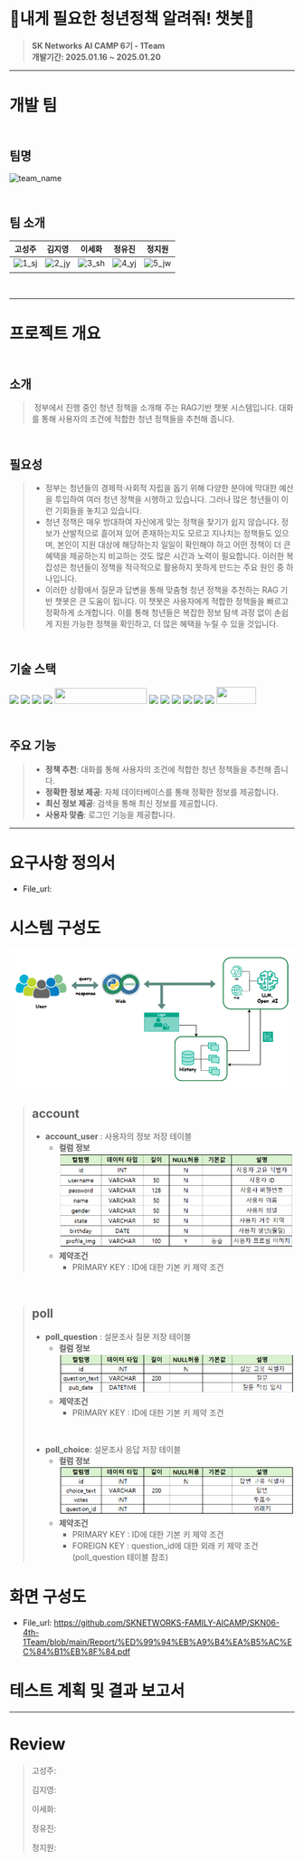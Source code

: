# <br>🧐**내게 필요한 청년정책 알려줘! 챗봇**🤖
> **SK Networks AI CAMP 6기 - 1Team** <br/> **개발기간: 2025.01.16 ~ 2025.01.20**
---

# **개발 팀** <br>
## <br> **팀명** <br>
![team_name](https://github.com/user-attachments/assets/c623e101-7db5-4e9e-8d26-b04ec270185f)

## <br> **팀 소개** <br>
| 고성주 | 김지영 | 이세화 | 정유진 | 정지원 |
|:----------:|:----------:|:----------:|:----------:|:----------:|
| ![1_sj](https://github.com/user-attachments/assets/9fb495e0-732f-4eb3-9dc0-541eccbcd2e4)| ![2_jy](https://github.com/user-attachments/assets/f3940834-2f8e-4b5d-9988-d85c0f4c6cab)| ![3_sh](https://github.com/user-attachments/assets/8b62f945-e894-49e0-abd4-35f4e5d4010b)| ![4_yj](https://github.com/user-attachments/assets/16dd5434-fd43-42f6-aaa9-1b6b2a90a812)| ![5_jw](https://github.com/user-attachments/assets/4aaa4891-38ea-4679-be53-6d3741c33255)|
|  |  |  |  |  |
<br>

---

# **프로젝트 개요** <br>
## <br> **소개** <br>
> &nbsp;정부에서 진행 중인 청년 정책을 소개해 주는 RAG기반 챗봇 시스템입니다. 대화를 통해 사용자의 조건에 적합한 청년 정책들을 추천해 줍니다.

## <br> **필요성** <br>
> - 정부는 청년들의 경제적·사회적 자립을 돕기 위해 다양한 분야에 막대한 예산을 투입하여 여러 청년 정책을 시행하고 있습니다. 그러나 많은 청년들이 이런 기회들을 놓치고 있습니다.
> - 청년 정책은 매우 방대하여 자신에게 맞는 정책을 찾기가 쉽지 않습니다. 정보가 산발적으로 흩어져 있어 존재하는지도 모르고 지나치는 정책들도 있으며, 본인이 지원 대상에 해당하는지 일일이 확인해야 하고 어떤 정책이 더 큰 혜택을 제공하는지 비교하는 것도 많은 시간과 노력이 필요합니다. 이러한 복잡성은 청년들이 정책을 적극적으로 활용하지 못하게 만드는 주요 원인 중 하나입니다.
> - 이러한 상황에서 질문과 답변을 통해 맞춤형 청년 정책을 추천하는 RAG 기반 챗봇은 큰 도움이 됩니다. 이 챗봇은 사용자에게 적합한 정책들을 빠르고 정확하게 소개합니다. 이를 통해 청년들은 복잡한 정보 탐색 과정 없이 손쉽게 지원 가능한 정책을 확인하고, 더 많은 혜택을 누릴 수 있을 것입니다.

## <br> **기술 스택** <br>
<img src="https://img.shields.io/badge/python-3776AB?style=for-the-badge&logo=python&logoColor=white">
<img src="https://img.shields.io/badge/langchain-F7DF1E?style=for-the-badge&logo=langchain&logoColor=black">
<img src="https://img.shields.io/badge/openai-0769AD?style=for-the-badge&logo=openai&logoColor=black">
<img src="https://img.shields.io/badge/git-F05032?style=for-the-badge&logo=git&logoColor=white">
<img src="https://github.com/user-attachments/assets/c8cd01e7-6ce6-46db-8cc3-b13286829cf3" width="163" height="28"/>
<img src="https://img.shields.io/badge/html5-E34F26?style=for-the-badge&logo=html5&logoColor=white">
<img src="https://img.shields.io/badge/css-1572B6?style=for-the-badge&logo=css3&logoColor=white">
<img src="https://img.shields.io/badge/javascript-F7DF1E?style=for-the-badge&logo=javascript&logoColor=black">
<img src="https://img.shields.io/badge/django-092E20?style=for-the-badge&logo=django&logoColor=white">
<img src="https://img.shields.io/badge/bootstrap-7952B3?style=for-the-badge&logo=bootstrap&logoColor=white">
<img src="https://img.shields.io/badge/ubuntu-E95420?style=for-the-badge&logo=ubuntu&logoColor=white">
<img src="https://github.com/user-attachments/assets/3538bfa4-e444-4e46-abf6-d7bdd3d8428c" width = "70", height="30"/>

## <br> **주요 기능** <br>
> - **정책 추천**: 대화를 통해 사용자의 조건에 적합한 청년 정책들을 추천해 줍니다.
> - **정확한 정보 제공**: 자체 데이터베이스를 통해 정확한 정보를 제공합니다.
> - **최신 정보 제공**: 검색을 통해 최신 정보를 제공합니다.
> - **사용자 맞춤**: 로그인 기능을 제공합니다.
---

# **요구사항 정의서** <br>
- File_url: 

# **시스템 구성도** <br>
![System_Architecture](https://github.com/SKNETWORKS-FAMILY-AICAMP/SKN06-4th-1Team/blob/main/IMG/Sys_Architecture.png)

> ## **account**
> - **account_user** : 사용자의 정보 저장 테이블
>   - **컬럼 정보** <br>
>   ![account_user](https://github.com/SKNETWORKS-FAMILY-AICAMP/SKN06-4th-1Team/blob/main/IMG/account_user.png)
>   - **제약조건**
>     - PRIMARY KEY : ID에 대한 기본 키 제약 조건

<br>

> ## **poll**
> - **poll_question** : 설문조사 질문 저장 테이블
>   - **컬럼 정보** <br>
>   ![poll_question](https://github.com/SKNETWORKS-FAMILY-AICAMP/SKN06-4th-1Team/blob/main/IMG/poll_question.png)
>   - **제약조건**
>     - PRIMARY KEY : ID에 대한 기본 키 제약 조건
>  <br>
>
> - **poll_choice**: 설문조사 응답 저장 테이블
>   - **컬럼 정보** <br>
>   ![poll_choice](https://github.com/SKNETWORKS-FAMILY-AICAMP/SKN06-4th-1Team/blob/main/IMG/poll_choice.png)
>   - **제약조건**
>     - PRIMARY KEY : ID에 대한 기본 키 제약 조건
>     - FOREIGN KEY : question_id에 대한 외래 키 제약 조건(poll_question 테이블 참조)

# **화면 구성도** <br>
- File_url: https://github.com/SKNETWORKS-FAMILY-AICAMP/SKN06-4th-1Team/blob/main/Report/%ED%99%94%EB%A9%B4%EA%B5%AC%EC%84%B1%EB%8F%84.pdf


# **테스트 계획 및 결과 보고서** <br>


---

# **Review** <br>

> 고성주: 
> 
> 김지영: 
> 
> 이세화: 
> 
> 정유진: 
> 
> 정지원: 


